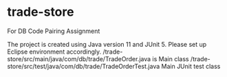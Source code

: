 # trade-store
For DB Code Pairing Assignment

The project is created using Java version 11 and JUnit 5. Please set up Eclipse environment accordingly.
/trade-store/src/main/java/com/db/trade/TradeOrder.java is Main class 
/trade-store/src/test/java/com/db/trade/TradeOrderTest.java Main JUnit test class

